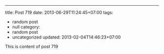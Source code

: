---
title: Post 719
date: 2013-06-29T11:24:45+07:00
tags:
  - random post
  - null
category:
  - random post
  - uncategorized
updated: 2013-02-04T14:46:23+07:00

This is content of post 719
